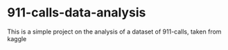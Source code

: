 # 911-calls-data-analysis
This is a simple project on the analysis of a dataset of 911-calls, taken from kaggle
